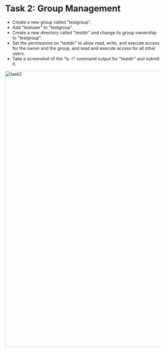 # Task 2: Group Management

- Create a new group called "testgroup".
- Add "testuser" to "testgroup".
- Create a new directory called "testdir" and change its group ownership to "testgroup".
- Set the permissions on "testdir" to allow read, write, and execute access for the owner 
and the group, and read and execute access for all other users.
- Take a screenshot of the "ls -l" command output for "testdir" and submit it.
<img width=900 alt="task2" src="https://github.com/shyamjp2002/Mind-Empowered/assets/75899937/f741c8a7-11d7-4bcd-a956-ce261c04d241">
